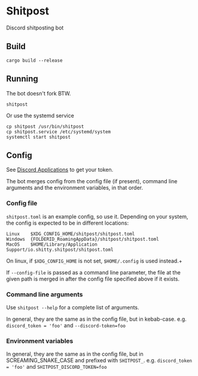 # Shitpost
Discord shitposting bot

## Build

```shell
cargo build --release
```

## Running

The bot doesn't fork BTW.
```shell
shitpost
```

Or use the systemd service
```shell
cp shitpost /usr/bin/shitpost
cp shitpost.service /etc/systemd/system
systemctl start shitpost
```

## Config

See [Discord Applications](https://discord.com/developers/applications) to get your token.

The bot merges config from the config file (if present), command line arguments and the environment variables, in that order.

### Config file

`shitpost.toml` is an example config, so use it.
Depending on your system, the config is expected to be in different locations:
```
Linux    $XDG_CONFIG_HOME/shitpost/shitpost.toml
Windows  {FOLDERID_RoamingAppData}/shitpost/shitpost.toml
MacOS    $HOME/Library/Application Support/io.shitty.shitpost/shitpost.toml
```
On linux, if `$XDG_CONFIG_HOME` is not set, `$HOME/.config` is used instead.+

If `--config-file` is passed as a command line parameter, the file at the given path is merged in after the config file
specified above if it exists.

### Command line arguments

Use `shitpost --help` for a complete list of arguments.

In general, they are the same as in the config file, but in kebab-case.
e.g. `discord_token = 'foo'` and `--discord-token=foo`

### Environment variables

In general, they are the same as in the config file, but in SCREAMING_SNAKE_CASE and prefixed with `SHITPOST_`.
e.g. `discord_token = 'foo'` and `SHITPOST_DISCORD_TOKEN=foo`